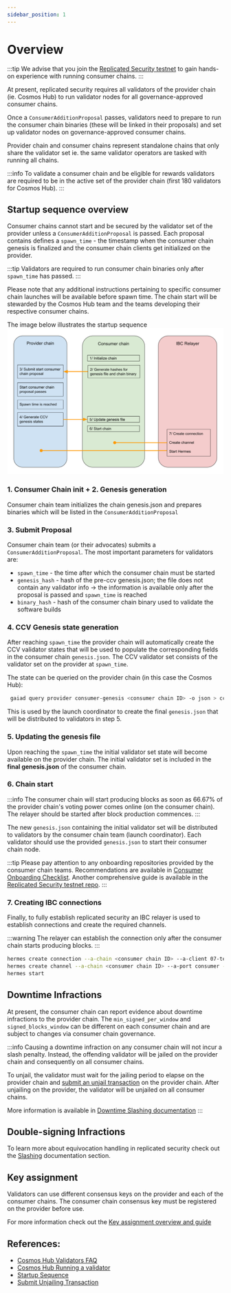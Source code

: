 ```yaml
---
sidebar_position: 1
---
```


# Overview
:::tip
We advise that you join the [Replicated Security testnet](https://github.com/cosmos/testnets/tree/master/replicated-security) to gain hands-on experience with running consumer chains.
:::

At present, replicated security requires all validators of the provider chain (ie. Cosmos Hub) to run validator nodes for all governance-approved consumer chains.

Once a `ConsumerAdditionProposal` passes, validators need to prepare to run the consumer chain binaries (these will be linked in their proposals) and set up validator nodes on governance-approved consumer chains.

Provider chain and consumer chains represent standalone chains that only share the validator set ie. the same validator operators are tasked with running all chains.

:::info
To validate a consumer chain and be eligible for rewards validators are required to be in the active set of the provider chain (first 180 validators for Cosmos Hub).
:::

## Startup sequence overview
Consumer chains cannot start and be secured by the validator set of the provider unless a `ConsumerAdditionProposal` is passed.
Each proposal contains defines a `spawn_time` - the timestamp when the consumer chain genesis is finalized and the consumer chain clients get initialized on the provider.

:::tip
Validators are required to run consumer chain binaries only after `spawn_time` has passed.
:::

Please note that any additional instructions pertaining to specific consumer chain launches will be available before spawn time. The chain start will be stewarded by the Cosmos Hub team and the teams developing their respective consumer chains.

The image below illustrates the startup sequence
![startup](../../figures/hypha-consumer-start-process.svg)

### 1. Consumer Chain init + 2. Genesis generation
Consumer chain team initializes the chain genesis.json and prepares binaries which will be listed in the `ConsumerAdditionProposal`

### 3. Submit Proposal
Consumer chain team (or their advocates) submits a `ConsumerAdditionProposal`.
The most important parameters for validators are:
- `spawn_time` - the time after which the consumer chain must be started
- `genesis_hash` - hash of the pre-ccv genesis.json; the file does not contain any validator info -> the information is available only after the proposal is passed and `spawn_time` is reached
- `binary_hash` - hash of the consumer chain binary used to validate the software builds

### 4. CCV Genesis state generation
After reaching `spawn_time` the provider chain will automatically create the CCV validator states that will be used to populate the corresponding fields in the consumer chain `genesis.json`. The CCV validator set consists of the validator set on the provider at `spawn_time`.

The state can be queried on the provider chain (in this case the Cosmos Hub):
```bash
 gaiad query provider consumer-genesis <consumer chain ID> -o json > ccvconsumer_genesis.json
```

This is used by the launch coordinator to create the final `genesis.json` that will be distributed to validators in step 5.

### 5. Updating the genesis file
Upon reaching the `spawn_time` the initial validator set state will become available on the provider chain. The initial validator set is included in the **final genesis.json** of the consumer chain.

### 6. Chain start
:::info
The consumer chain will start producing blocks as soon as 66.67% of the provider chain's voting power comes online (on the consumer chain). The relayer should be started after block production commences.
:::

The new `genesis.json` containing the initial validator set will be distributed to validators by the consumer chain team (launch coordinator). Each validator should use the provided `genesis.json` to start their consumer chain node.

:::tip
Please pay attention to any onboarding repositories provided by the consumer chain teams.
Recommendations are available in [Consumer Onboarding Checklist](../consumer-development/onboarding.md).
Another comprehensive guide is available in the [Replicated Security testnet repo](https://github.com/cosmos/testnets/blob/master/replicated-security/CONSUMER_LAUNCH_GUIDE.md).
:::

### 7. Creating IBC connections
Finally, to fully establish replicated security an IBC relayer is used to establish connections and create the required channels.

:::warning
The relayer can establish the connection only after the consumer chain starts producing blocks.
:::

```bash
hermes create connection --a-chain <consumer chain ID> --a-client 07-tendermint-0 --b-client <client assigned by provider chain> 
hermes create channel --a-chain <consumer chain ID> --a-port consumer --b-port provider --order ordered --a-connection connection-0 --channel-version 1
hermes start
```

## Downtime Infractions
At present, the consumer chain can report evidence about downtime infractions to the provider chain. The `min_signed_per_window` and `signed_blocks_window` can be different on each consumer chain and are subject to changes via consumer chain governance.

:::info
Causing a downtime infraction on any consumer chain will not incur a slash penalty. Instead, the offending validator will be jailed on the provider chain and consequently on all consumer chains.

To unjail, the validator must wait for the jailing period to elapse on the provider chain and [submit an unjail transaction](https://hub.cosmos.network/main/validators/validator-setup.html#unjail-validator) on the provider chain. After unjailing on the provider, the validator will be unjailed on all consumer chains.

More information is available in [Downtime Slashing documentation](../features/slashing.md#downtime-infractions)
:::

## Double-signing Infractions
To learn more about equivocation handling in replicated security check out the [Slashing](../features/slashing.md) documentation section.

## Key assignment
Validators can use different consensus keys on the provider and each of the consumer chains. The consumer chain consensus key must be registered on the provider before use.

For more information check out the [Key assignment overview and guide](../features/key-assignment.md)

## References:
- [Cosmos Hub Validators FAQ](https://hub.cosmos.network/main/validators/validator-faq.html)
- [Cosmos Hub Running a validator](https://hub.cosmos.network/main/validators/validator-setup.html)
- [Startup Sequence](https://github.com/cosmos/testnets/blob/master/replicated-security/CONSUMER_LAUNCH_GUIDE.md#chain-launch)
- [Submit Unjailing Transaction](https://hub.cosmos.network/main/validators/validator-setup.html#unjail-validator)

